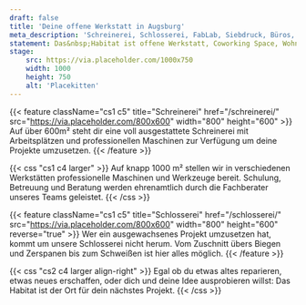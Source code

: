```yaml
---
draft: false
title: 'Deine offene Werkstatt in Augsburg'
meta_description: 'Schreinerei, Schlosserei, FabLab, Siebdruck, Büros, Coworking und mehr auf über 1000 m². Lebensraum für deine Projekte.'
statement: Das&nbsp;Habitat ist offene Werkstatt, Coworking Space, Wohnzimmer für Macher, und Lebensraum für Visionäre, ein Zuhause für alle. Das&nbsp;Habitat ist der Ort an dem alles möglich wird.
stage:
    src: https://via.placeholder.com/1000x750
    width: 1000
    height: 750
    alt: 'Placekitten'
---
```


{{< feature className="cs1 c5" title="Schreinerei" href="/schreinerei/" src="https://via.placeholder.com/800x600" width="800" height="600" >}}
Auf über 600m² steht dir eine voll ausgestattete Schreinerei mit Arbeitsplätzen und professionellen Maschinen zur Verfügung um deine Projekte umzusetzen.
{{< /feature >}}

{{< css "cs1 c4 larger" >}}
Auf knapp 1000 m² stellen wir in verschiedenen Werkstätten professionelle Maschinen und Werkzeuge bereit. Schulung, Betreuung und Beratung werden ehrenamtlich durch die Fachberater unseres Teams geleistet.
{{< /css >}}

{{< feature className="cs1 c5" title="Schlosserei" href="/schlosserei/" src="https://via.placeholder.com/800x600" width="800" height="600" reverse="true" >}}
Wer ein ausgewachsenes Projekt umzusetzen hat, kommt um unsere Schlosserei nicht herum. Vom Zuschnitt übers Biegen und Zerspanen bis zum Schweißen ist hier alles möglich.
{{< /feature >}}

{{< css "cs2 c4 larger align-right" >}}
Egal ob du etwas altes reparieren, etwas neues erschaffen, oder dich und deine Idee ausprobieren willst: Das Habitat ist der Ort für dein nächstes Projekt.
{{< /css >}}
